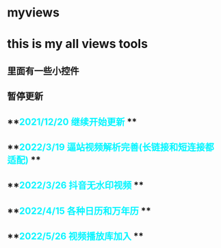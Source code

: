 # myviews
this is my all views tools
=================

里面有一些小控件
-----------------

暂停更新
----------
**<font color= #00F5FF >2021/12/20  继续开始更新</font> **
----------
**<font color= #00F5FF >2022/3/19  逼站视频解析完善(长链接和短连接都适配)</font> ** 
----------
**<font color= #00F5FF >2022/3/26  抖音无水印视频</font> ** 
----------
**<font color= #00F5FF >2022/4/15 各种日历和万年历</font> **
----------
**<font color= #00F5FF >2022/5/26 视频播放库加入</font> ** 
----------